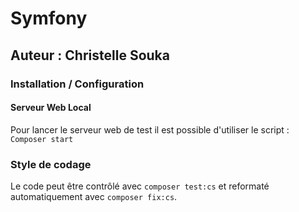 # Symfony
## Auteur : Christelle Souka
### Installation / Configuration 

#### Serveur Web Local
Pour lancer le serveur web de test il est possible d'utiliser le script :
``Composer start``

### Style de codage
Le code peut être contrôlé avec `composer test:cs` et reformaté automatiquement avec `composer fix:cs`.
